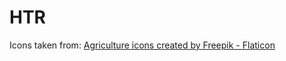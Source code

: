 # HTR


Icons taken from:
<a href="https://www.flaticon.com/free-icons/agriculture" title="agriculture icons">Agriculture icons created by Freepik - Flaticon</a>

